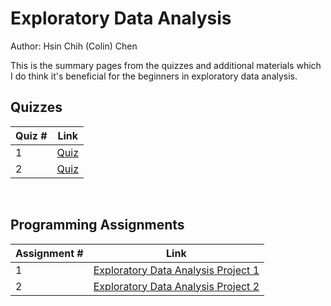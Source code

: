 # Exploratory Data Analysis

Author: Hsin Chih (Colin) Chen </br>

This is the summary pages from the quizzes and additional materials which I do think it's beneficial for the beginners in exploratory data analysis.</br>

## Quizzes
Quiz # | Link 
--- | --- 
1 | [Quiz](https://github.com/hsc251/RLearn/blob/master/JHU_DataScience/04_Exploratory_Data_Analysis/quiz/JHU04_quiz1.md)
2 | [Quiz](https://github.com/hsc251/RLearn/blob/master/JHU_DataScience/04_Exploratory_Data_Analysis/quiz/JHU04_quiz2.md)
</br>

## Programming Assignments
Assignment # | Link 
--- | --- 
1 | [Exploratory Data Analysis Project 1](https://github.com/hsc251/RLearn/tree/master/JHU_DataScience/04_Exploratory_Data_Analysis/project1)
2 | [Exploratory Data Analysis Project 2](https://github.com/hsc251/RLearn/tree/master/JHU_DataScience/04_Exploratory_Data_Analysis/project2)
</br>
